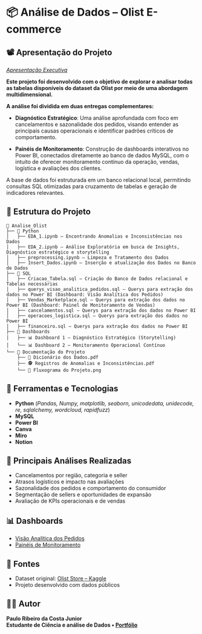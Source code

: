 # 📦 Análise de Dados – Olist E-commerce

## 📽️ Apresentação do Projeto
*[Apresentação Executiva](https://www.canva.com/design/DAGu1l0HmME/wi1hSlDXeumOPzRq9YxfpQ/view?utm_content=DAGu1l0HmME&utm_campaign=designshare&utm_medium=link2&utm_source=uniquelinks&utlId=hd0331f14be)*

**Este projeto foi desenvolvido com o objetivo de explorar e analisar todas as tabelas disponíveis do dataset da Olist por meio de uma abordagem multidimensional.**  

**A análise foi dividida em duas entregas complementares:**

- **Diagnóstico Estratégico**: Uma análise aprofundada com foco em cancelamentos e sazonalidade dos pedidos, visando entender as principais causas operacionais e identificar padrões críticos de comportamento.

- **Painéis de Monitoramento**: Construção de dashboards interativos no Power BI, conectados diretamente ao banco de dados MySQL, com o intuito de oferecer monitoramento contínuo da operação, vendas, logística e avaliações dos clientes.

A base de dados foi estruturada em um banco relacional local, permitindo consultas SQL otimizadas para cruzamento de tabelas e geração de indicadores relevantes.

## 📁 Estrutura do Projeto
```
📂 Analise_Olist  
├── 📂 Python  
│   ├── EDA_1.ipynb — Encontrando Anomalias e Inconsistências nos Dados  
│   ├── EDA_2.ipynb — Análise Exploratória em busca de Insights, Diagnóstico estratégico e storytelling  
│   ├── preprocessing.ipynb — Limpeza e Tratamento dos Dados  
│   ├── Insert_Dados.ipynb — Inserção e atualização dos Dados no Banco de Dados  
├── 📂 SQL  
│   ├── Criacao_Tabela.sql — Criação do Banco de Dados relacional e Tabelas necessárias  
│   ├── querys_visao_analitica_pedidos.sql — Querys para extração dos dados no Power BI (Dashboard: Visão Analítica dos Pedidos)  
│   ├── Vendas_Marketplace.sql — Querys para extração dos dados no Power BI (Dashboard: Painel de Monitoramento de Vendas)  
│   ├── cancelamentos.sql — Querys para extração dos dados no Power BI  
│   ├── operacoes_logistica.sql — Querys para extração dos dados no Power BI  
│   ├── financeiro.sql — Querys para extração dos dados no Power BI  
├── 📂 Dashboards  
│   ├── 📊 Dashboard 1 — Diagnóstico Estratégico (Storytelling)  
│   └── 📊 Dashboard 2 — Monitoramento Operacional Contínuo  
└── 📂 Documentação do Projeto  
    ├── 📘 Dicionário dos Dados.pdf    
    ├── 🕵️ Registros de Anomalias e Inconsistências.pdf   
    └── 🔁 Fluxograma do Projeto.png
```


## 🧩 Ferramentas e Tecnologias  
- **Python** (*Pandas, Numpy, matplotlib, seaborn, unicodedata, unidecode, re, sqlalchemy, wordcloud, rapidfuzz*)
- **MySQL**
- **Power BI**
- **Canva**
- **Miro**
- **Notion**

## 🧠 Principais Análises Realizadas  

- Cancelamentos por região, categoria e seller
- Atrasos logísticos e impacto nas avaliações
- Sazonalidade dos pedidos e comportamento do consumidor
- Segmentação de sellers e oportunidades de expansão
- Avaliação de KPIs operacionais e de vendas

## 📊 Dashboards
- [Visão Analítica dos Pedidos](url)
- [Painéis de Monitoramento](url)

## 🔗 Fontes
- Dataset original: [Olist Store – Kaggle](https://www.kaggle.com/datasets/olistbr/brazilian-ecommerce/data)
- Projeto desenvolvido com dados públicos

## 👨‍💻 Autor  
**Paulo Ribeiro da Costa Junior**  
**Estudante de Ciência e análise de Dados • [Portfólio](https://portfolio-paulo-ribeiro-dados.lovable.app/)**
